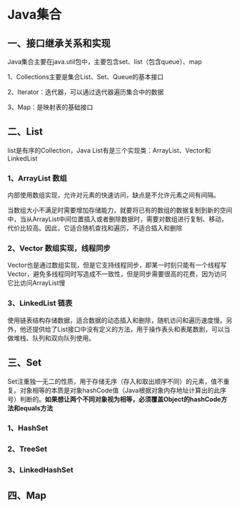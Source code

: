 # Java集合

## 一、接口继承关系和实现



Java集合主要在java.util包中，主要包含set、list（包含queue）、map

1、Collections主要是集合List、Set、Queue的基本接口

2、Iterator：迭代器，可以通过迭代器遍历集合中的数据

3、Map：是映射表的基础接口

## 二、List

list是有序的Collection，Java List有是三个实现类：ArrayList、Vector和LinkedList

### 1、ArrayList 数组

内部使用数组实现，允许对元素的快速访问，缺点是不允许元素之间有间隔。

当数组大小不满足时需要增加存储能力，就要将已有的数组的数据复制到新的空间中，当从ArrayList中间位置插入或者删除数据时，需要对数组进行复制、移动，代价比较高。因此，它适合随机查找和遍历，不适合插入和删除

### 2、Vector 数组实现，线程同步

Vector也是通过数组实现，但是它支持线程同步，即某一时刻只能有一个线程写Vector，避免多线程同时写造成不一致性，但是同步需要很高的花费，因为访问它比访问ArrayList慢

### 3、LinkedList 链表

使用链表结构存储数据，适合数据的动态插入和删除，随机访问和遍历速度慢。另外，他还提供给了List接口中没有定义的方法，用于操作表头和表尾数剧，可以当做堆栈、队列和双向队列使用。

## 三、Set

Set注重独一无二的性质，用于存储无序（存入和取出顺序不同）的元素，值不重复。对象相等的本质是对象hashCode值（Java根据对象内存地址计算出的此序号）判断的。**如果想让两个不同对象视为相等，必须覆盖Object的hashCode方法和equals方法**

### 1、HashSet



### 2、TreeSet

### 3、LinkedHashSet

## 四、Map

